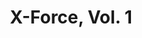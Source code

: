 ---
title: "X-Force, Vol. 1"
issue: 1C-1
issue_nr: 1
full_title: A Force To Be Reckoned With
subtitle: ""
story_arc: ""
crossover: ""
variant: C-1
publisher: Marvel Comics
creators: 
  - Fabian Nicieza
  - Rob Liefeld
release_date: Aug 1991
release_year: 1991
genre:
  - Adventure
  - Super-Heroes
format: Comic
pages: 32
signed_by: ""
price: 1.5
---